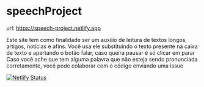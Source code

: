 # speechProject


url: https://speech-project.netlify.app

Este site tem como finalidade ser um auxílio de leitura de textos longos, artigos, notícias e afins.
Você usa ele substituindo o texto presente na caixa de texto e apertando o botão falar, caso queira pausar é só clicar em parar
Caso você ache que tem alguma palavra que não esteja sendo pronunciada corretamente, você pode colaborar com o código enviando uma issue

[![Netlify Status](https://api.netlify.com/api/v1/badges/dcbd1d9b-32c6-44ae-9255-b32d5a7b053c/deploy-status)](https://app.netlify.com/sites/speech-project/deploys)
